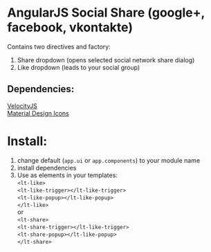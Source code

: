 # AngularJS Social Share (google+, facebook, vkontakte)


Contains two directives and factory:

1. Share dropdown (opens selected social network share dialog)
2. Like dropdown (leads to your social group) 

Dependencies:
-------------
[VelocityJS](http://julian.com/research/velocity/)  
[Material Design Icons](http://mterialdesignicons.com)

Install:
=======
1. change default (`app.ui` or `app.components`) to your module name
2. install dependencies
3. Use as elements in your templates:  
`<lt-like>`  
    `<lt-like-trigger></lt-like-trigger>`  
    `<lt-like-popup></lt-like-popup>`  
`</lt-like>`  
or   
`<lt-share>`  
`<lt-share-trigger></lt-like-trigger>`  
`<lt-share-popup></lt-like-popup>`  
`</lt-share>`  

